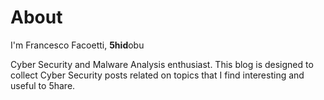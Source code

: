 # About

I'm Francesco Facoetti, **5hid**obu

Cyber Security and Malware Analysis enthusiast. 
This blog is designed to collect Cyber Security posts related on topics that I find interesting and useful to 5hare.
